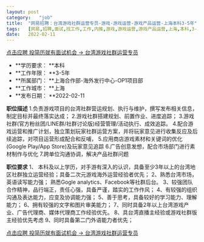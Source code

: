 ```yaml
---
layout:	post
category:	"job"
title:	"网易招聘：台湾游戏社群运营专员-游戏-游戏运营-游戏产品运营-上海本科3-5年"
tags:	[网易,招聘,面试,找工作,工作,内推,游戏,游戏运营,游戏产品运营,上海,本科,3-5年]
date:	2022-02-11
---
```


[点击应聘 投简历就有面试机会 -> 台湾游戏社群运营专员](http://mobile.bole.netease.com/bole/boleDetail?id=35713&employeeId=346f03c3cda5f04c&key=all)



- **学历要求： **本科
- **工作年限： **3-5年
- **所属部门： **上海合作部-海外发行中心-OP1项目部
- **工作城市： **上海
- **发布日期： **2022-02-11



**职位描述**
1.负责游戏项目的台湾社群营运规划、执行与维护，撰写发布相关信息，制定目标并最终落实达成；
2.游戏社群搭建规划、前置作业、进度追踪；
3.游戏社群(官方粉丝团/LINE群/社群讨论版)经营管理/活动执行、成效追踪。
4.配合游戏运营和推广计划，独立策划玩家社群运营方案，并将玩家意见进行收集反应及后续追踪，对项目运营形成配合和反哺，
5.应用商店游戏素材和关键词的优化(Google Play/App Store)及玩家意见追踪
6.广告创意发想，配合市场部门进行素材制作与优化
7.跨单位沟通协调，解决产品社群问题




**职位要求**
1、 本科及以上学历，对手游有深入的认识，具备至少3年以上的台湾地区社群独立运营经验；具备二次元游戏海外运营经验者优先；
2、熟悉台湾市场，英语读写能力强； 熟悉Gogle analytics、Facebook等社群后台。
3、较强团队合作精神，品行端正，责任心强，具备严谨，踏实的工作作风；
4、有较强的组织沟通及表达能力，应变及协调能力强；
5、善于思考，具备较好的学习能力、理解能力；
6、拥有较强的文字和图片审美能力；
7、同时具备2年以上台湾游戏产业、广告代理商、媒体代理商工作经验优先。
8、具台湾直播主经验或游戏社群版主经验优先考虑
9、同时具备第二门外语能力者优先；



[点击应聘 投简历就有面试机会 -> 台湾游戏社群运营专员](http://mobile.bole.netease.com/bole/boleDetail?id=35713&employeeId=346f03c3cda5f04c&key=all)